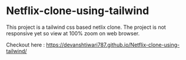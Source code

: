 # Netflix-clone-using-tailwind
This project is a tailwind css based netlix clone. The project is not responsive yet so view at 100% zoom on web browser.

Checkout here : https://devanshtiwari787.github.io/Netflix-clone-using-tailwind/
